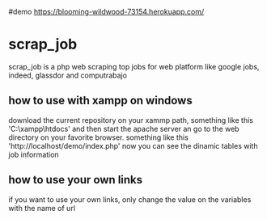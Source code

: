 #demo https://blooming-wildwood-73154.herokuapp.com/

# scrap_job

scrap_job is a php web scraping top jobs for web platform like google jobs, indeed, glassdor and computrabajo

## how to use with xampp on windows

download the current repository on your xammp path, something like this 'C:\xampp\htdocs' and then start the apache server an go to the web directory on your favorite browser. something like this 'http://localhost/demo/index.php'
now you can see the dinamic tables with job information

## how to use your own links
if you want to use your own links, only change the value on the variables with the name of url




